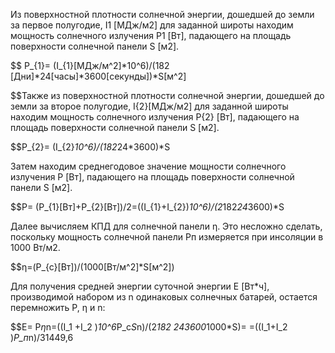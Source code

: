 Из поверхностной плотности солнечной энергии, дошедшей до земли за первое полугодие, I1 [МДж/м2] для заданной широты находим мощность солнечного излучения P1 [Вт], падающего на площадь поверхности солнечной панели S [м2].


$$ P_{1}=  (I_{1}[МДж/м^2]*10^6)/(182 [Дни]*24[часы]*3600[секунды])*S[м^2]

$$Также из поверхностной плотности солнечной энергии, дошедшей до земли за второе полугодие, I{2}[МДж/м2] для заданной широты находим мощность солнечного излучения P{2} [Вт], падающего на площадь поверхности солнечной панели S [м2].

$$P_{2}=  (I_{2}*10^6)/(182*24*3600)*S 

Затем находим среднегодовое значение мощности солнечного излучения P [Вт], падающего на площадь поверхности солнечной панели S [м2].

	
$$P=  (P_{1}[Вт]+P_{2}[Вт])/2=((I_{1}+I_{2})*10^6)/(2*182*24*3600)*S

Далее вычисляем КПД для солнечной панели η. Это несложно сделать, поскольку мощность солнечной панели Pп измеряется при инсоляции в 1000 Вт/м2.

$$η=(P_{c}[Вт])/(1000[Вт/м^2]*S[м^2])

Для получения средней энергии суточной энергии E [Вт*ч], производимой набором из n одинаковых солнечных батарей, остается перемножить P, η и n:

$$E= P*η*n=((I_1  +I_2 )*10^6*P_c*S*n)/(2*182 *24*3600*1000*S)= =((I_1+I_2  )*P_п*n)/31449,6  


